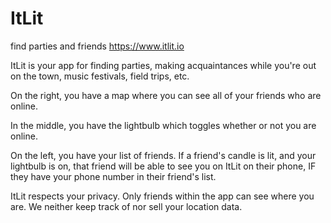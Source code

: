 # ItLit
find parties and friends
https://www.itlit.io

ItLit is your app for finding parties, making acquaintances while you're out on the town, music festivals, field trips, etc.

On the right, you have a map where you can see all of your friends who are online.

In the middle, you have the lightbulb which toggles whether or not you are online.

On the left, you have your list of friends. If a friend's candle is lit, and your lightbulb is on, that friend will be able to see you on ItLit on their phone, IF they have your phone number in their friend's list.

ItLit respects your privacy. Only friends within the app can see where you are. We neither keep track of nor sell your location data.
